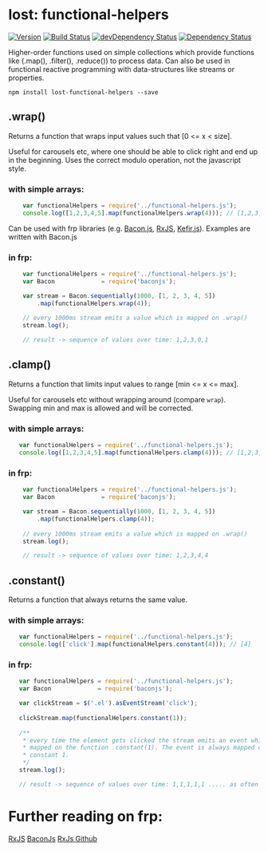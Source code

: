 # lost: functional-helpers

[![Version](http://img.shields.io/badge/version-0.0.1-green.svg)]()
[![Build Status](https://travis-ci.org/meandmax/lost-functional-helpers.svg?branch=master)](https://travis-ci.org/meandmax/lost-functional-helpers)
[![devDependency Status](https://david-dm.org/meandmax/lost-functional-helpers/dev-status.svg)](https://david-dm.org/meandmax/lost-functional-helpers#info=devDependencies)
[![Dependency Status](https://david-dm.org/meandmax/lost-functional-helpers.svg)](https://david-dm.org/meandmax/lost-functional-helpers.svg)

Higher-order functions used on simple collections which provide functions like (.map(), .filter(), .reduce()) to process data. Can also be used in functional reactive programming with data-structures like streams or properties.

```
npm install lost-functional-helpers --save
```

## .wrap()
 Returns a function that wraps input values such that [0 <= x < size].
 
 Useful for carousels etc, where one should be able to click right and end up in the beginning. Uses the correct modulo operation, not the javascript style.

### with simple arrays:

```js
    var functionalHelpers = require('../functional-helpers.js');
    console.log([1,2,3,4,5].map(functionalHelpers.wrap(4))); // [1,2,3,0,1]
```

Can be used with frp libraries (e.g. [Bacon.js](https://github.com/baconjs/bacon.js), [RxJS](https://github.com/Reactive-Extensions/RxJS), [Kefir.js](https://github.com/pozadi/kefir)). Examples are written with Bacon.js 

### in frp:

```js
    var functionalHelpers = require('../functional-helpers.js');
    var Bacon             = require('baconjs');

    var stream = Bacon.sequentially(1000, [1, 2, 3, 4, 5])
        .map(functionalHelpers.wrap(4));
    
    // every 1000ms stream emits a value which is mapped on .wrap()
    stream.log();

    // result -> sequence of values over time: 1,2,3,0,1
```

## .clamp()
Returns a function that limits input values to range [min <= x <= max].

Useful for carousels etc without wrapping around (compare `wrap`). Swapping min and max is allowed and will be corrected.

### with simple arrays:

 ```js
    var functionalHelpers = require('../functional-helpers.js');
    console.log([1,2,3,4,5].map(functionalHelpers.clamp(4))); // [1,2,3,4,4]
 ```

### in frp:

```js
    var functionalHelpers = require('../functional-helpers.js');
    var Bacon             = require('baconjs');

    var stream = Bacon.sequentially(1000, [1, 2, 3, 4, 5])
        .map(functionalHelpers.clamp(4));
    
    // every 1000ms stream emits a value which is mapped on .wrap()
    stream.log();

    // result -> sequence of values over time: 1,2,3,4,4
```

## .constant()
Returns a function that always returns the same value.

### with simple arrays:

 ```js
    var functionalHelpers = require('../functional-helpers.js');
    console.log(['click'].map(functionalHelpers.constant(4))); // [4]
 ```

### in frp:

 ```js
    var functionalHelpers = require('../functional-helpers.js');
    var Bacon             = require('baconjs');

    var clickStream = $('.el').asEventStream('click');
    
    clickStream.map(functionalHelpers.constant(1));
    
    /**
     * every time the element gets clicked the stream emits an event which is 
     * mapped on the function .constant(1). The event is always mapped on the 
     * constant 1.
     */
    stream.log();

    // result -> sequence of values over time: 1,1,1,1,1 ..... as often as clicked
 ```

# Further reading on frp:
[RxJS](http://reactive-extensions.github.io/RxJS/)
[BaconJs](https://github.com/baconjs/bacon.js)
[RxJs Github](https://github.com/Reactive-Extensions/RxJS)
